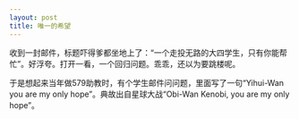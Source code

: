```yaml
---
layout: post
title: 唯一的希望
---
```


收到一封邮件，标题吓得爹都坐地上了：“一个走投无路的大四学生，只有你能帮忙”。好浮夸。打开一看，一个回归问题。乖乖，还以为要跳楼呢。

于是想起来当年做579助教时，有个学生邮件问问题，里面写了一句“Yihui-Wan you are my only hope”。典故出自星球大战“Obi-Wan Kenobi, you are my only hope”。
